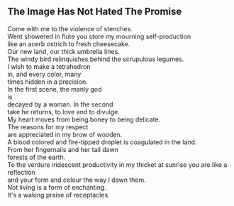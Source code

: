 The Image Has Not Hated The Promise
-----------------------------------
Come with me to the violence of stenches.  
Went showered in flute you store my mourning self-production  
like an acerb ostrich to fresh cheesecake.  
Our new land, our thick umbrella lines.  
The windy bird relinquishes behind the scrupulous legumes.  
I wish to make a tetrahedron  
in, and every color, many  
times hidden in a precision.  
In the first scene, the manly god  
is  
decayed by a woman. In the second  
take he returns, to love and to divulge.  
My heart moves from being boney to being delicate.  
The reasons for my respect  
are appreciated in my brow of wooden.  
A blood colored and fire-tipped droplet is coagulated in the land.  
From her fingernails and her tail dawn  
forests of the earth.  
To the verdure iridescent productivity in my thicket at sunrise you are like a reflection  
and your form and colour the way I dawn them.  
Not living is a form of enchanting.  
It's a waking praise of receptacles.  

